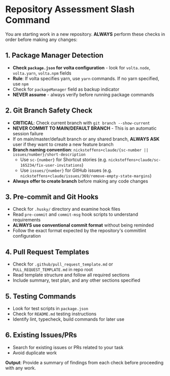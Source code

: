 # Repository Assessment Slash Command

You are starting work in a new repository. **ALWAYS** perform these checks in order before making any changes:

## 1. Package Manager Detection
- **Check `package.json` for volta configuration** - look for `volta.node`, `volta.yarn`, `volta.npm` fields
- **Rule**: If volta specifies yarn, use `yarn` commands. If no yarn specified, use `npm`
- Check for `packageManager` field as backup indicator
- **NEVER assume** - always verify before running package commands

## 2. Git Branch Safety Check
- **CRITICAL**: Check current branch with `git branch --show-current`
- **NEVER COMMIT TO MAIN/DEFAULT BRANCH** - This is an automatic session failure
- If on main/master/default branch or any shared branch, **ALWAYS ASK** user if they want to create a new feature branch
- **Branch naming convention**: `nicksteffens+claude/{sc-number || issues/number}/short-description`
  - Use `sc-{number}` for Shortcut stories (e.g. `nicksteffens+claude/sc-165234/fix-user-invitations`)
  - Use `issues/{number}` for GitHub issues (e.g. `nicksteffens+claude/issues/369/remove-empty-state-margins`)
- **Always offer to create branch** before making any code changes

## 3. Pre-commit and Git Hooks
- Check for `.husky/` directory and examine hook files
- Read `pre-commit` and `commit-msg` hook scripts to understand requirements
- **ALWAYS use conventional commit format** without being reminded
- Follow the exact format expected by the repository's commitlint configuration

## 4. Pull Request Templates
- Check for `.github/pull_request_template.md` or `PULL_REQUEST_TEMPLATE.md` in repo root
- Read template structure and follow all required sections
- Include summary, test plan, and any other sections specified

## 5. Testing Commands
- Look for test scripts in `package.json`
- Check for `README.md` testing instructions
- Identify lint, typecheck, build commands for later use

## 6. Existing Issues/PRs
- Search for existing issues or PRs related to your task
- Avoid duplicate work

**Output**: Provide a summary of findings from each check before proceeding with any work.